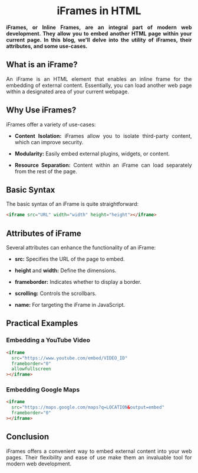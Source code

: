 <style>
  body {
    text-align: justify;
  }
</style>

<h1 style="text-align: center;">iFrames in HTML</h1>

<b>iFrames, or Inline Frames, are an integral part of modern web development. They allow you to embed another HTML page within your current page. In this blog, we'll delve into the utility of iFrames, their attributes, and some use-cases.</b>

## What is an iFrame?

An iFrame is an HTML element that enables an inline frame for the embedding of external content. Essentially, you can load another web page within a designated area of your current webpage.

## Why Use iFrames?

iFrames offer a variety of use-cases:

- **Content Isolation:** iFrames allow you to isolate third-party content, which can improve security.

- **Modularity:** Easily embed external plugins, widgets, or content.

- **Resource Separation:** Content within an iFrame can load separately from the rest of the page.

## Basic Syntax

The basic syntax of an iFrame is quite straightforward:

```html
<iframe src="URL" width="width" height="height"></iframe>
```

## Attributes of iFrame

Several attributes can enhance the functionality of an iFrame:

- **src:** Specifies the URL of the page to embed.

- **height** and **width:** Define the dimensions.

- **frameborder:** Indicates whether to display a border.

- **scrolling:** Controls the scrollbars.

- **name:** For targeting the iFrame in JavaScript.

## Practical Examples

### Embedding a YouTube Video

```html
<iframe
  src="https://www.youtube.com/embed/VIDEO_ID"
  frameborder="0"
  allowfullscreen
></iframe>
```

### Embedding Google Maps

```html
<iframe
  src="https://maps.google.com/maps?q=LOCATION&output=embed"
  frameborder="0"
></iframe>
```

## Conclusion

iFrames offers a convenient way to embed external content into your web pages. Their flexibility and ease of use make them an invaluable tool for modern web development.
